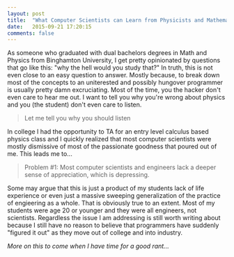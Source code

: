 ```yaml
---
layout: post
title:  "What Computer Scientists can Learn from Physicists and Mathematicians. And Vice Versa"
date:   2015-09-21 17:20:15
comments: false
---
```


As someone who graduated with dual bachelors degrees in Math and Physics from Binghamton University, I get pretty opinionated by questions that go like this: "why the hell would you study that?" In truth, this is not even close to an easy question to answer. Mostly because, to break down most of the concepts to an uniterested and possibly hungover programmer is usually pretty damn excruciating. Most of the time, you the hacker don't even care to hear me out. I want to tell you why you're wrong about physics and you (the student) don't even care to listen. 

> Let me tell you why you should listen

In college I had the opportunity to TA for an entry level calculus based physics class and I quickly realized that most computer scientists were mostly dismissive of most of the passionate goodness that poured out of me. This leads me to...

> Problem #1: Most computer scientists and engineers lack a deeper sense of appreciation, which is depressing.

Some may argue that this is just a product of my students lack of life experience or even just a massive sweeping generalization of the practice of engieering as a whole. That is obviously true to an extent. Most of my students were age 20 or younger and they were all engineers, not scientists. Regardless the issue I am addressing is still worth writing about because I still have no reason to believe that programmers have suddenly "figured it out" as they move out of college and into industry.

_More on this to come when I have time for a good rant..._